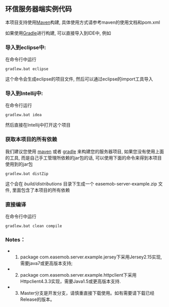 ## 环信服务器端实例代码

本项目支持使用[Maven](http://maven.apache.org)构建, 具体使用方式请参考maven的使用文档和pom.xml



如果使用[Gradle](http://gradle.org)进行构建, 可以直接导入到IDE中, 例如



### 导入到eclipse中:

在命令行中运行

    gradlew.bat eclipse
    
这个命令会生成eclipse的项目文件, 然后可以通过eclipse的import工具导入

### 导入到Intellij中:

在命令行运行

    gradlew.bat idea
    
然后直接在Intellij中打开这个项目

### 获取本项目的所有依赖

我们建议您使用 [maven](http://maven.apache.org) 或者 [gradle](http://gradle.org) 来构建您的服务器项目,
如果您没有使用上面的工具, 而是自己手工管理所依赖的jar包的话, 可以使用下面的命令来得到本项目使用到的jar包


    gradlew.bat distZip

这个会在 _build/distributions_ 目录下生成一个 easemob-server-example.zip 文件, 里面包含了本项目的所有依赖

### 直接编译

在命令行中运行 

    gradlew.bat clean compile
    
    
### Notes：
 - 1. package com.easemob.server.example.jersey下采用Jersey2.15实现, 需要java7或更高版本支持;
 - 2. package com.easemob.server.example.httpclient下采用Httpclient4.3.3实现，需要Java1.5或更高版本支持.
 - 3. Master分支是开发分支，请慎重直接下载使用。如有需要请下载已经Release的版本。
